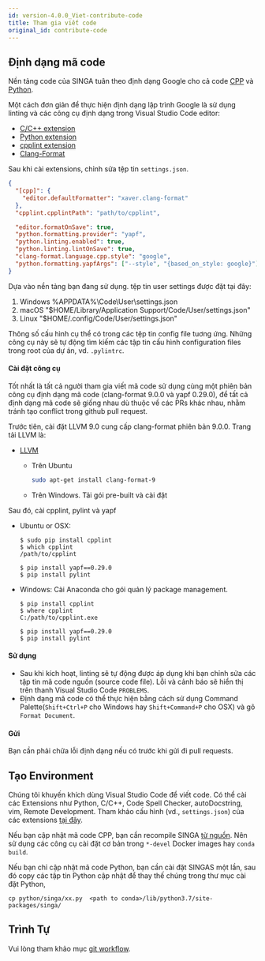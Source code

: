 ```yaml
---
id: version-4.0.0_Viet-contribute-code
title: Tham gia viết code
original_id: contribute-code
---
```


<!-- Licensed to the Apache Software Foundation (ASF) under one or more contributor license agreements.  See the NOTICE file distributed with this work for additional information regarding copyright ownership.  The ASF licenses this file to you under the Apache License, Version 2.0 (the "License"); you may not use this file except in compliance with the License.  You may obtain a copy of the License at http://www.apache.org/licenses/LICENSE-2.0 Unless required by applicable law or agreed to in writing, software distributed under the License is distributed on an "AS IS" BASIS, WITHOUT WARRANTIES OR CONDITIONS OF ANY KIND, either express or implied.  See the License for the specific language governing permissions and limitations under the License. -->

## Định dạng mã code

Nền tảng code của SINGA tuân theo định dạng Google cho cả code
[CPP](http://google-styleguide.googlecode.com/svn/trunk/cppguide.xml) và
[Python](http://google.github.io/styleguide/pyguide.html).

Một cách đơn giản để thực hiện định dạng lập trình Google là sử dụng linting và
các công cụ định dạng trong Visual Studio Code editor:

- [C/C++ extension](https://marketplace.visualstudio.com/items?itemName=ms-vscode.cpptools)
- [Python extension](https://marketplace.visualstudio.com/items?itemName=ms-python.python)
- [cpplint extension](https://marketplace.visualstudio.com/items?itemName=mine.cpplint)
- [Clang-Format](https://marketplace.visualstudio.com/items?itemName=xaver.clang-format)

Sau khi cài extensions, chỉnh sửa tệp tin `settings.json`.

```json
{
  "[cpp]": {
    "editor.defaultFormatter": "xaver.clang-format"
  },
  "cpplint.cpplintPath": "path/to/cpplint",

  "editor.formatOnSave": true,
  "python.formatting.provider": "yapf",
  "python.linting.enabled": true,
  "python.linting.lintOnSave": true,
  "clang-format.language.cpp.style": "google",
  "python.formatting.yapfArgs": ["--style", "{based_on_style: google}"]
}
```

Dựa vào nền tảng bạn đang sử dụng. tệp tin user settings được đặt tại đây:

1. Windows %APPDATA%\Code\User\settings.json
2. macOS "\$HOME/Library/Application Support/Code/User/settings.json"
3. Linux "\$HOME/.config/Code/User/settings.json"

Thông số cấu hình cụ thể có trong các tệp tin config file tuơng ứng. Những công
cụ này sẽ tự động tìm kiếm các tập tin cấu hình configuration files trong root
của dự án, vd. `.pylintrc`.

#### Cài đặt công cụ

Tốt nhất là tất cả người tham gia viết mã code sử dụng cùng một phiên bản công
cụ định dạng mã code (clang-format 9.0.0 và yapf 0.29.0), để tất cả định dạng mã
code sẽ giống nhau dù thuộc về các PRs khác nhau, nhằm tránh tạo conflict trong
github pull request.

Trước tiên, cài đặt LLVM 9.0 cung cấp clang-format phiên bản 9.0.0. Trang tải
LLVM là:

- [LLVM](http://releases.llvm.org/download.html#9.0.0)

  - Trên Ubuntu

    ```sh
    sudo apt-get install clang-format-9
    ```

  - Trên Windows. Tải gói pre-built và cài đặt

Sau đó, cài cpplint, pylint và yapf

- Ubuntu or OSX:

  ```
  $ sudo pip install cpplint
  $ which cpplint
  /path/to/cpplint

  $ pip install yapf==0.29.0
  $ pip install pylint
  ```

- Windows: Cài Anaconda cho gói quản lý package management.

  ```
  $ pip install cpplint
  $ where cpplint
  C:/path/to/cpplint.exe

  $ pip install yapf==0.29.0
  $ pip install pylint
  ```

#### Sử dụng

- Sau khi kích hoạt, linting sẽ tự động được áp dụng khi bạn chỉnh sửa các tập
  tin mã code nguồn (source code file). Lỗi và cảnh báo sẽ hiển thị trên thanh
  Visual Studio Code `PROBLEMS`.
- Định dạng mã code có thể thực hiện bằng cách sử dụng Command
  Palette(`Shift+Ctrl+P` cho Windows hay `Shift+Command+P` cho OSX) và gõ
  `Format Document`.

#### Gửi

Bạn cần phải chữa lỗi định dạng nếu có trước khi gửi đi pull requests.

## Tạo Environment

Chúng tôi khuyến khích dùng Visual Studio Code để viết code. Có thể cài các
Extensions như Python, C/C++, Code Spell Checker, autoDocstring, vim, Remote
Development. Tham khảo cấu hình (vd., `settings.json`) của các extensions
[tại đây](https://gist.github.com/nudles/3d23cfb6ffb30ca7636c45fe60278c55).

Nếu bạn cập nhật mã code CPP, bạn cần recompile SINGA [từ nguồn](./build.md).
Nên sử dụng các công cụ cài đặt cơ bản trong `*-devel` Docker images hay
`conda build`.

Nếu bạn chỉ cập nhật mã code Python, bạn cần cài đặt SINGAS một lần, sau đó copy
các tập tin Python cập nhật để thay thế chúng trong thư mục cài đặt Python,

```shell
cp python/singa/xx.py  <path to conda>/lib/python3.7/site-packages/singa/
```

## Trình Tự

Vui lòng tham khảo mục [git workflow](./git-workflow.md).
